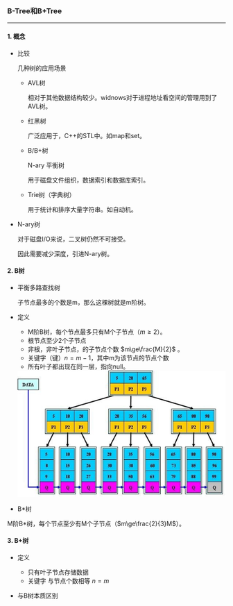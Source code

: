 ### B-Tree和B+Tree

----------

#### 1. 概念

- 比较

  几种树的应用场景

  - AVL树

    相对于其他数据结构较少。widnows对于进程地址看空间的管理用到了AVL树。

  - 红黑树

    广泛应用于，C++的STL中。如map和set。

  - B/B+树

    N-ary 平衡树

    用于磁盘文件组织，数据索引和数据库索引。

  - Trie树（字典树）

    用于统计和排序大量字符串。如自动机。

- N-ary树

  对于磁盘I/O来说，二叉树仍然不可接受。

  因此需要减少深度，引进N-ary树。

#### 2. B树  

-  平衡多路查找树

   子节点最多的个数是m，那么这棵树就是m阶树。

- 定义

  - M阶B树，每个节点最多只有M个子节点（$m\ge2$​）。
  - 根节点至少2个子节点
  - 非根，非叶子节点，的子节点个数   $m\ge\frac{M}{2}$ ​。
  - 关键字（键）$n=m-1$​，其中m为该节点的节点个数
  - 所有叶子都出现在同一层，指向null。

  <img src="imgs/997909-20190728114240297-169990922.png" alt="img" style="zoom:90%;" />

-  B*树

M阶B*树，每个节点至少有M个子节点（$m\ge\frac{2}{3}M$​）。

#### 3. B+树

- 定义
  - 只有叶子节点存储数据
  - 关键字 与节点个数相等 $n=m$

- 与B树本质区别

  

  




